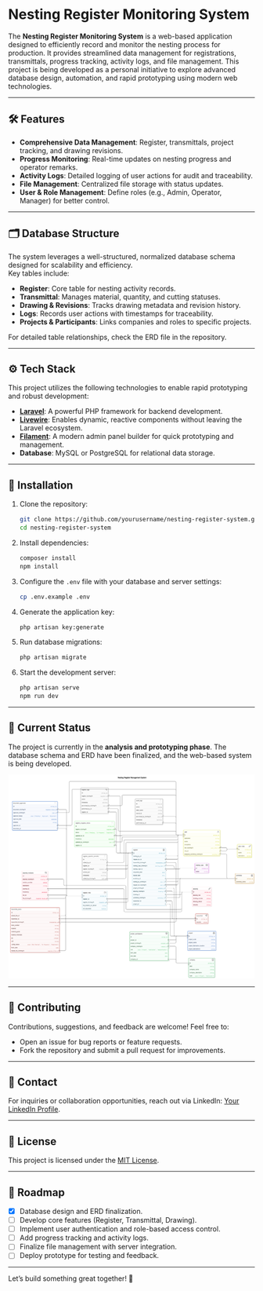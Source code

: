# Nesting Register Monitoring System

The **Nesting Register Monitoring System** is a web-based application designed to efficiently record and monitor the nesting process for production. It provides streamlined data management for registrations, transmittals, progress tracking, activity logs, and file management. This project is being developed as a personal initiative to explore advanced database design, automation, and rapid prototyping using modern web technologies.

---

## 🛠 Features
- **Comprehensive Data Management**: Register, transmittals, project tracking, and drawing revisions.
- **Progress Monitoring**: Real-time updates on nesting progress and operator remarks.
- **Activity Logs**: Detailed logging of user actions for audit and traceability.
- **File Management**: Centralized file storage with status updates.
- **User & Role Management**: Define roles (e.g., Admin, Operator, Manager) for better control.

---

## 🗂 Database Structure
The system leverages a well-structured, normalized database schema designed for scalability and efficiency.  
Key tables include:
- **Register**: Core table for nesting activity records.
- **Transmittal**: Manages material, quantity, and cutting statuses.
- **Drawing & Revisions**: Tracks drawing metadata and revision history.
- **Logs**: Records user actions with timestamps for traceability.
- **Projects & Participants**: Links companies and roles to specific projects.

For detailed table relationships, check the ERD file in the repository.

---

## ⚙️ Tech Stack
This project utilizes the following technologies to enable rapid prototyping and robust development:
- **[Laravel](https://laravel.com/)**: A powerful PHP framework for backend development.
- **[Livewire](https://laravel-livewire.com/)**: Enables dynamic, reactive components without leaving the Laravel ecosystem.
- **[Filament](https://filamentphp.com/)**: A modern admin panel builder for quick prototyping and management.
- **Database**: MySQL or PostgreSQL for relational data storage.

---

## 🚀 Installation

1. Clone the repository:
   ```bash
   git clone https://github.com/yourusername/nesting-register-system.git
   cd nesting-register-system
   ```

2. Install dependencies:
   ```bash
   composer install
   npm install
   ```

3. Configure the `.env` file with your database and server settings:
   ```bash
   cp .env.example .env
   ```

4. Generate the application key:
   ```bash
   php artisan key:generate
   ```

5. Run database migrations:
   ```bash
   php artisan migrate
   ```

6. Start the development server:
   ```bash
   php artisan serve
   npm run dev
   ```

---

## 📌 Current Status
The project is currently in the **analysis and prototyping phase**. The database schema and ERD have been finalized, and the web-based system is being developed.

![ERD](diagram-export-1-18-2025-12_03_09-PM.png)

---

## 🤝 Contributing
Contributions, suggestions, and feedback are welcome! Feel free to:
- Open an issue for bug reports or feature requests.
- Fork the repository and submit a pull request for improvements.

---

## 📧 Contact
For inquiries or collaboration opportunities, reach out via LinkedIn: [Your LinkedIn Profile](https://www.linkedin.com/in/m-zaenal-mustofa-8449a576/).

---

## 📜 License
This project is licensed under the [MIT License](LICENSE).

---

## 🎯 Roadmap
- [x] Database design and ERD finalization.
- [ ] Develop core features (Register, Transmittal, Drawing).
- [ ] Implement user authentication and role-based access control.
- [ ] Add progress tracking and activity logs.
- [ ] Finalize file management with server integration.
- [ ] Deploy prototype for testing and feedback.

---

Let’s build something great together! 🚀
```
